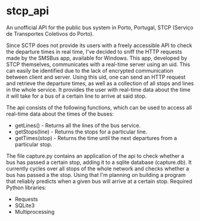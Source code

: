 # stcp_api

An unofficial API for the public bus system in Porto, Portugal, STCP (Serviço de Transportes Coletivos do Porto).

Since SCTP does not provide its users with a freely accessible API to check the departure times in real time, I've decided to sniff the HTTP requests made by the SMSBus app, available for Windows. This app, developed by STCP themselves, communicates with a real-time server using an uid. This can easily be identified due to the lack of encrypted communication between client and server. Using this uid, one can send an HTTP request and retrieve the departure times, as well as a collection of all stops and lines in the whole service. It provides the user with real-time data about the time it will take for a bus of a certain line to arrive at said stop. 

The api consists of the following functions, which can be used to access all real-time data about the times of the buses: 
- getLines() - Returns all the lines of the bus service.
- getStops(line) - Returns the stops for a particular line.
- getTimes(stop) - Returns the time until the next departures from a particular stop.

The file capture.py contains an application of the api to check whether a bus has passed a certain stop, adding it to a sqlite database (capture.db). It currently cycles over all stops of the whole network and checks whether a bus has passed a the stop. Using that I'm planning on building a program that reliably predicts when a given bus will arrive at a certain stop. 
Required Python libraries:
  - Requests 
  - SQLite3
  - Multiprocessing
  
